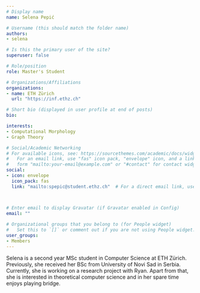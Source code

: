 ```yaml
---
# Display name
name: Selena Pepić

# Username (this should match the folder name)
authors:
- selena

# Is this the primary user of the site?
superuser: false

# Role/position
role: Master's Student

# Organizations/Affiliations
organizations:
- name: ETH Zürich
  url: "https://inf.ethz.ch"

# Short bio (displayed in user profile at end of posts)
bio: 

interests:
- Computational Morphology
- Graph Theory

# Social/Academic Networking
# For available icons, see: https://sourcethemes.com/academic/docs/widgets/#icons
#   For an email link, use "fas" icon pack, "envelope" icon, and a link in the
#   form "mailto:your-email@example.com" or "#contact" for contact widget.
social:
- icon: envelope
  icon_pack: fas
  link: "mailto:spepic@student.ethz.ch"  # For a direct email link, use "mailto:test@example.org".



# Enter email to display Gravatar (if Gravatar enabled in Config)
email: ""
  
# Organizational groups that you belong to (for People widget)
#   Set this to `[]` or comment out if you are not using People widget.  
user_groups:
- Members
---
```

Selena is a second year MSc student in Computer Science at ETH Zürich. Previously, she received her BSc from University of Novi Sad in Serbia. Currently, she is working on a research project with Ryan. Apart from that, she is interested in theoretical computer science and in her spare time enjoys playing bridge. 
